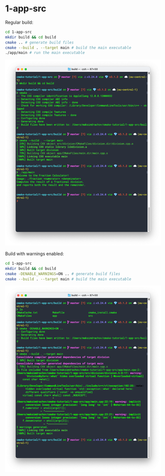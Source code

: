 # 1-app-src

Regular build:

```bash
cd 1-app-src
mkdir build && cd build
cmake .. # generate build files
cmake --build . --target main # build the main executable
./app/main # run the main executable
```

![regular-build](images/regular-build.png)

Build with warnings enabled:

```bash
cd 1-app-src
mkdir build && cd build
cmake -DENABLE_WARNINGS=ON .. # generate build files
cmake --build . --target main # build the main executable
```

![warnings-build](images/warnings-build.png)